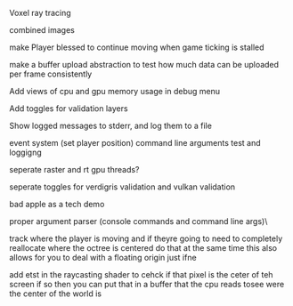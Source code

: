 Voxel ray tracing

combined images

make Player blessed to continue moving when game ticking is stalled

make a buffer upload abstraction to test how much data can be uploaded per frame consistently

Add views of cpu and gpu memory usage in debug menu

Add toggles for validation layers

Show logged messages to stderr, and log them to a file

event system (set player position)
command line arguments test and loggigng

seperate raster and rt gpu threads?

seperate toggles for verdigris validation and vulkan validation

bad apple as a tech demo

proper argument parser (console commands and command line args)\

track where the player is moving and if theyre going to need to completely reallocate where the octree is centered do that 
at the same time this also allows for you to deal with a floating origin just ifne 

add etst in the raycasting shader to cehck if that pixel is the ceter of teh screen if so then you can put that in a buffer that the cpu reads tosee were the center of the world is 